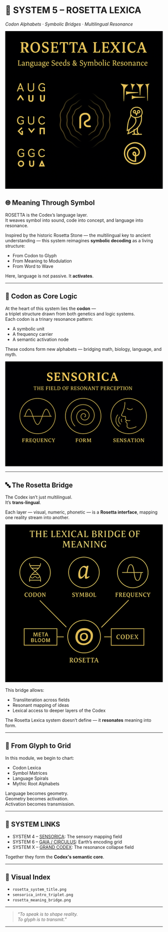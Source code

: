 # 🧬 SYSTEM 5 – ROSETTA LEXICA  
_Codon Alphabets · Symbolic Bridges · Multilingual Resonance_

![rosetta_system_title](visuals/rosetta_lexica_title.png)

## 🌐 Meaning Through Symbol

ROSETTA is the Codex’s language layer.  
It weaves symbol into sound, code into concept, and language into resonance.

Inspired by the historic Rosetta Stone — the multilingual key to ancient understanding — this system reimagines **symbolic decoding** as a living structure:

- From Codon to Glyph  
- From Meaning to Modulation  
- From Word to Wave

Here, language is not passive. It **activates**.

---

## 🧠 Codon as Core Logic

At the heart of this system lies the **codon** —  
a triplet structure drawn from both genetics and logic systems.  
Each codon is a trinary resonance pattern:

- A symbolic unit  
- A frequency carrier  
- A semantic activation node

These codons form new alphabets — bridging math, biology, language, and myth.

![sensorica_intro_triplet](visuals/sensorica_intro_triplet.png)

---

## 🔤 The Rosetta Bridge

The Codex isn’t just multilingual.  
It’s **trans-lingual**.

Each layer — visual, numeric, phonetic — is a **Rosetta interface**, mapping one reality stream into another.

![rosetta_meaning_bridge](visuals/rosetta_meaning_bridge.png)

This bridge allows:

- Transliteration across fields  
- Resonant mapping of ideas  
- Lexical access to deeper layers of the Codex

The Rosetta Lexica system doesn’t define — it **resonates** meaning into form.

---

## 💎 From Glyph to Grid

In this module, we begin to chart:

- Codon Lexica  
- Symbol Matrices  
- Language Spirals  
- Mythic Root Alphabets

Language becomes geometry.  
Geometry becomes activation.  
Activation becomes transmission.

---

## 🔁 SYSTEM LINKS

- SYSTEM 4 – [SENSORICA](./S_04_universal_resonance_overview.md): The sensory mapping field  
- SYSTEM 6 – [GAIA / CIRCULUS](./S_06_gaia_circulus.md): Earth’s encoding grid  
- SYSTEM X – [GRAND CODEX](../NEXAH-GRAND-CODEX/README.md): The resonance collapse field

Together they form the **Codex's semantic core**.

---

## 📁 Visual Index

- `rosetta_system_title.png`  
- `sensorica_intro_triplet.png`  
- `rosetta_meaning_bridge.png`

---

> _“To speak is to shape reality.  
To glyph is to transmit.”_

---
